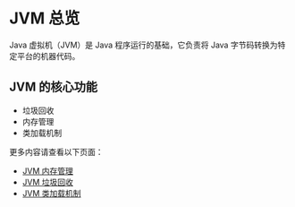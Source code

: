 # JVM 总览

Java 虚拟机（JVM）是 Java 程序运行的基础，它负责将 Java 字节码转换为特定平台的机器代码。

## JVM 的核心功能
- 垃圾回收
- 内存管理
- 类加载机制

更多内容请查看以下页面：
- [JVM 内存管理](jvm-memory.md)
- [JVM 垃圾回收](jvm-gc.md)
- [JVM 类加载机制](jvm-classloader.md)